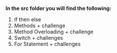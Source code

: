 
**In the src folder you will find the following:**
1. If then else
2. Methods + challenge
3. Method Overloading + challenge
4. Switch + challenges
5. For Statement + challenges


